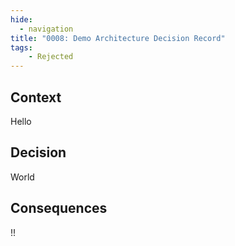 ```yaml
---
hide:
  - navigation
title: "0008: Demo Architecture Decision Record"
tags: 
    - Rejected
---
```


## Context

Hello

## Decision

World

## Consequences

!!

